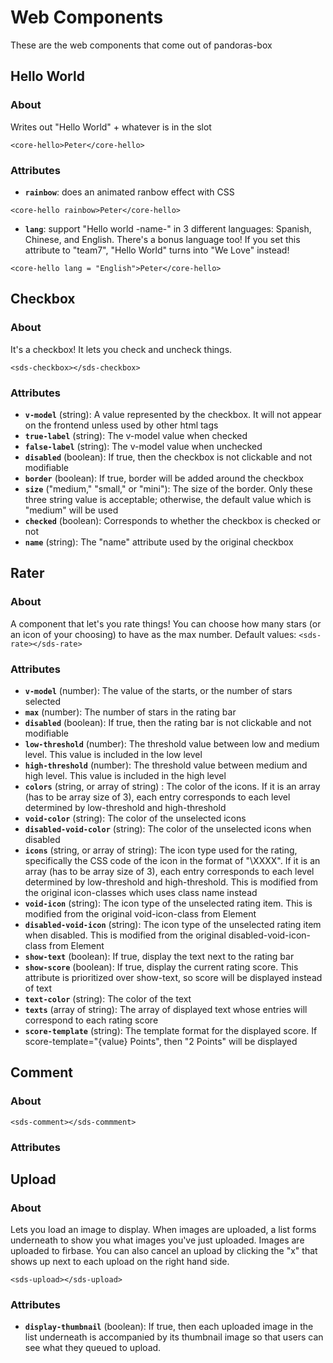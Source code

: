 # Web Components
These are the web components that come out of pandoras-box
## Hello World
### About
Writes out "Hello World" + whatever is in the slot

`<core-hello>Peter</core-hello>`

### Attributes
- **`rainbow`**: does an animated ranbow effect with CSS 

`<core-hello rainbow>Peter</core-hello>`

- **`lang`**: support "Hello world -name-" in 3 different languages: Spanish, Chinese, and English.
There's a bonus language too! If you set this attribute to "team7", "Hello World" turns into "We Love" instead!

`<core-hello lang = "English">Peter</core-hello>`

## Checkbox
### About
It's a checkbox! It lets you check and uncheck things.

`<sds-checkbox></sds-checkbox>`

### Attributes
- **`v-model`** (string): A value represented by the checkbox. It will not appear on the frontend unless used by other html tags
- **`true-label`** (string): The v-model value when checked
- **`false-label`** (string): The v-model value when unchecked
- **`disabled`** (boolean): If true, then the checkbox is not clickable and not modifiable
- **`border`** (boolean): If true, border will be added around the checkbox
- **`size`** ("medium," "small," or "mini"): The size of the border. Only these three string value is acceptable; otherwise, the default value which is "medium" will be used
- **`checked`** (boolean): Corresponds to whether the checkbox is checked or not
- **`name`** (string): The "name" attribute used by the original checkbox

## Rater
### About
A component that let's you rate things! You can choose how many stars (or an icon of your choosing) to have as the max number. Default values:
`<sds-rate></sds-rate>`

### Attributes
- **`v-model`** (number): The value of the starts, or the number of stars selected
- **`max`** (number): The number of stars in the rating bar
- **`disabled`** (boolean): If true, then the rating bar is not clickable and not modifiable
- **`low-threshold`** (number): The threshold value between low and medium level. This value is included in the low level
- **`high-threshold`** (number): The threshold value between medium and high level. This value is included in the high level
- **`colors`** (string, or array of string) : The color of the icons. If it is an array (has to be array size of 3), each entry corresponds to each level determined by low-threshold and high-threshold
- **`void-color`** (string): The color of the unselected icons
- **`disabled-void-color`** (string): The color of the unselected icons when disabled
- **`icons`** (string, or array of string): The icon type used for the rating, specifically the CSS code of the icon in the format of "\XXXX". If it is an array (has to be array size of 3), each entry corresponds to each level determined by low-threshold and high-threshold. This is modified from the original icon-classes which uses class name instead
- **`void-icon`** (string): The icon type of the unselected rating item. This is modified from the original void-icon-class from Element
- **`disabled-void-icon`** (string): The icon type of the unselected rating item when disabled. This is modified from the original disabled-void-icon-class from Element
- **`show-text`** (boolean): If true, display the text next to the rating bar
- **`show-score`** (boolean): If true, display the current rating score. This attribute is prioritized over show-text, so score will be displayed instead of text
- **`text-color`** (string): The color of the text
- **`texts`** (array of string): The array of displayed text whose entries will correspond to each rating score
- **`score-template`** (string): The template format for the displayed score. If score-template="{value} Points", then "2 Points" will be displayed

## Comment
### About
`<sds-comment></sds-commment>`

### Attributes

## Upload
### About
Lets you load an image to display. When images are uploaded, a list forms underneath to show you what images you've just uploaded. Images are uploaded to firbase. You can also cancel an upload by clicking the "x" that shows up next to each upload on the right hand side.

`<sds-upload></sds-upload>`

### Attributes
- **`display-thumbnail`** (boolean): If true, then each uploaded image in the list underneath is accompanied by its thumbnail image so that users can see what they queued to upload.